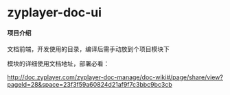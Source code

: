 # zyplayer-doc-ui

#### 项目介绍
文档前端，开发使用的目录，编译后需手动放到个项目模块下

模块的详细使用文档地址，部署必看：

http://doc.zyplayer.com/zyplayer-doc-manage/doc-wiki#/page/share/view?pageId=28&space=23f3f59a60824d21af9f7c3bbc9bc3cb

